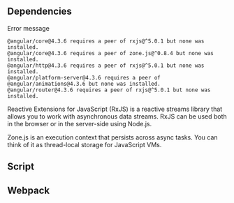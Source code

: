 ## Dependencies
Error message
```
@angular/core@4.3.6 requires a peer of rxjs@^5.0.1 but none was installed.
@angular/core@4.3.6 requires a peer of zone.js@^0.8.4 but none was installed.
@angular/http@4.3.6 requires a peer of rxjs@^5.0.1 but none was installed.
@angular/platform-server@4.3.6 requires a peer of @angular/animations@4.3.6 but none was installed.
@angular/router@4.3.6 requires a peer of rxjs@^5.0.1 but none was installed.
```

Reactive Extensions for JavaScript (RxJS) is a reactive streams library that allows you to work with asynchronous data streams. RxJS can be used both in the browser or in the server-side using Node.js.

Zone.js is an execution context that persists across async tasks. You can think of it as thread-local storage for JavaScript VMs.

## Script


## Webpack

